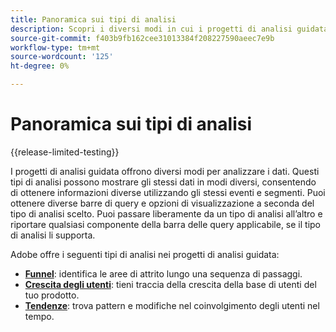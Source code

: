 ```yaml
---
title: Panoramica sui tipi di analisi
description: Scopri i diversi modi in cui i progetti di analisi guidata possono mostrare i dati.
source-git-commit: f403b9fb162cee31013384f208227590aeec7e9b
workflow-type: tm+mt
source-wordcount: '125'
ht-degree: 0%

---
```


# Panoramica sui tipi di analisi

{{release-limited-testing}}

I progetti di analisi guidata offrono diversi modi per analizzare i dati. Questi tipi di analisi possono mostrare gli stessi dati in modi diversi, consentendo di ottenere informazioni diverse utilizzando gli stessi eventi e segmenti. Puoi ottenere diverse barre di query e opzioni di visualizzazione a seconda del tipo di analisi scelto. Puoi passare liberamente da un tipo di analisi all’altro e riportare qualsiasi componente della barra delle query applicabile, se il tipo di analisi li supporta.

Adobe offre i seguenti tipi di analisi nei progetti di analisi guidata:

* **[Funnel](funnel.md)**: identifica le aree di attrito lungo una sequenza di passaggi.
* **[Crescita degli utenti](user-growth.md)**: tieni traccia della crescita della base di utenti del tuo prodotto.
* **[Tendenze](trends.md)**: trova pattern e modifiche nel coinvolgimento degli utenti nel tempo.
